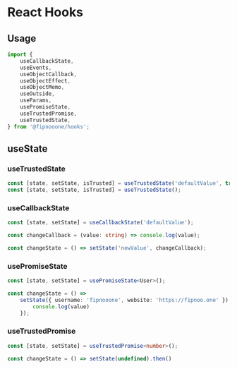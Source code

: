 
# React Hooks
 
## Usage
~~~typescript  
import {
    useCallbackState,
    useEvents,
    useObjectCallback,
    useObjectEffect,
    useObjectMemo,
    useOutside,
    useParams,
    usePromiseState,
    useTrustedPromise,
    useTrustedState,
} from '@fipnooone/hooks';
~~~  
 
## useState
### useTrustedState
~~~typescript
const [state, setState, isTrusted] = useTrustedState('defaultValue', true);
const [state, setState, isTrusted] = useTrustedState();
~~~
### useCallbackState
~~~typescript
const [state, setState] = useCallbackState('defaultValue');

const changeCallback = (value: string) => console.log(value);

const changeState = () => setState('newValue', changeCallback);
~~~
### usePromiseState
~~~typescript
const [state, setState] = usePromiseState<User>();

const changeState = () => 
    setState({ username: 'fipnooone', website: 'https://fipnoo.one' }).then((value) => {
        console.log(value)
    });
~~~
### useTrustedPromise
~~~typescript
const [state, setState] = useTrustedPromise<number>();

const changeState = () => setState(undefined).then()
~~~